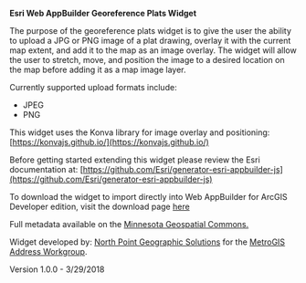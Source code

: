 **Esri Web AppBuilder Georeference Plats Widget**

The purpose of the georeference plats widget is to give the user the ability to upload a JPG or PNG image of a plat drawing, overlay it with the current map extent, and add it to the map as an image overlay.  The widget will allow the user to stretch, move, and position the image to a desired location on the map before adding it as a map image layer.

Currently supported upload formats include:
* JPEG
* PNG

This widget uses the Konva library for image overlay and positioning: [https://konvajs.github.io/](https://konvajs.github.io/)

Before getting started extending this widget please review the Esri documentation at: [https://github.com/Esri/generator-esri-appbuilder-js](https://github.com/Esri/generator-esri-appbuilder-js)

To download the widget to import directly into Web AppBuilder for ArcGIS Developer edition, visit the download page [here](https://dakotacounty.maps.arcgis.com/home/item.html?id=68f3890767a843c0940eb7e9840c5244)

Full metadata available on the [Minnesota Geospatial Commons.](https://gisdata.mn.gov/dataset/us-mn-state-metrogis-loc-georeferencingwidget)

Widget developed by: [North Point Geographic Solutions](http://www.northpointgis.com/) for the [MetroGIS Address Workgroup](https://www.metrogis.org/projects/address-point-editor.aspx).

Version 1.0.0 - 3/29/2018
